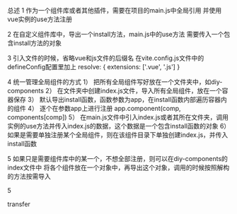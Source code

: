 总述
1 作为一个组件库或者其他插件，需要在项目的main.js中全局引用
  并使用vue实例的use方法注册
  
2 在自定义组件库中，导出一个install方法，main.js中的use方法
  需要传入一个包含install方法的对象

3 引入文件的时候，省略vue和js文件的后缀名 
  在vite.config.js文件中的defineConfig配置里加上
  resolve: { extensions: ['.vue', '.js'] }

4 统一管理全局组件的方式
  1） 把所有全局组件写好放在一个文件夹中，如diy-components
  2） 在文件夹中创建index.js文件，导入所有全局组件，放在一个容器保存
  3） 默认导出install函数，函数参数为app，在install函数内部遍历容器内的组件
  4） 逐个在参数app上进行注册 app.component(comp, components[comp])
  5） 在main.js文件中引入index.js或者其所在文件夹，调用实例的use方法并传入index.js的数据，这个数据是一个包含install函数的对象
  6） 如果是需要单独注册某个全局组件，则在该组件目录下单独创建index.js，并传入install函数

5 如果只是需要组件库中的某一个，不想全部注册，则可以在diy-components的index文件中
将各个组件放在一个对象中，再导出这个对象，调用的时候按照解构的方法按需导入

5 

transfer
